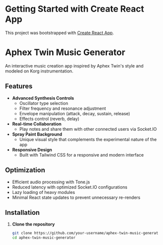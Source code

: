 # Getting Started with Create React App

This project was bootstrapped with [Create React App](https://github.com/facebook/create-react-app).

# Aphex Twin Music Generator

An interactive music creation app inspired by Aphex Twin's style and modeled on Korg instrumentation.

## Features

- **Advanced Synthesis Controls**
  - Oscillator type selection
  - Filter frequency and resonance adjustment
  - Envelope manipulation (attack, decay, sustain, release)
  - Effects control (reverb, delay)
- **Real-time Collaboration**
  - Play notes and share them with other connected users via Socket.IO
- **Spray Paint Background**
  - Unique visual style that complements the experimental nature of the app
- **Responsive Design**
  - Built with Tailwind CSS for a responsive and modern interface

## Optimization

- Efficient audio processing with Tone.js
- Reduced latency with optimized Socket.IO configurations
- Lazy loading of heavy modules
- Minimal React state updates to prevent unnecessary re-renders

## Installation

1. **Clone the repository**

   ```bash
   git clone https://github.com/your-username/aphex-twin-music-generator.git
   cd aphex-twin-music-generator
